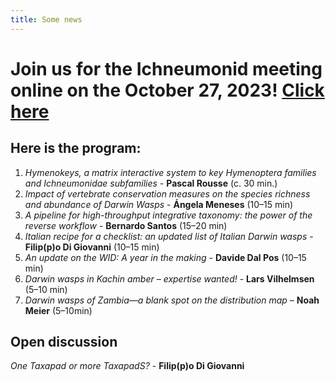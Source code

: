 ```yaml
---
title: Some news 
---
```

# Join us for the Ichneumonid meeting online on the October 27, 2023! [Click here](https://us06web.zoom.us/j/82780415188?pwd=QYLd9UmUpruMda6cUGbxK5oEsWSML1.1) 
## Here is the program:
1. _Hymenokeys, a matrix interactive system to key Hymenoptera families and Ichneumonidae subfamilies_ - **Pascal Rousse** (c. 30 min.)  
2. _Impact of vertebrate conservation measures on the species richness and abundance of Darwin Wasps_ - **Ángela Meneses** (10–15 min)  
3. _A pipeline for high-throughput integrative taxonomy: the power of the reverse workflow_ - **Bernardo Santos** (15–20 min)  
4. _Italian recipe for a checklist: an updated list of Italian Darwin wasps_ - **Filip(p)o Di Giovanni** (10–15 min)  
5. _An update on the WID: A year in the making_ - **Davide Dal Pos** (10–15 min)  
6. _Darwin wasps in Kachin amber – expertise wanted!_ - **Lars Vilhelmsen** (5–10 min)  
7. _Darwin wasps of Zambia—a blank spot on the distribution map_ – **Noah Meier** (5–10min)
## Open discussion  
_One Taxapad or more TaxapadS?_ - **Filip(p)o Di Giovanni**

